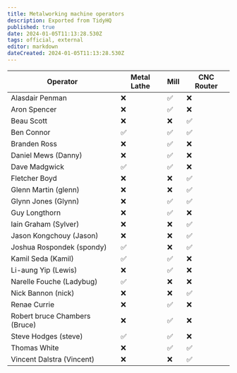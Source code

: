 ```yaml
---
title: Metalworking machine operators
description: Exported from TidyHQ
published: true
date: 2024-01-05T11:13:28.530Z
tags: official, external
editor: markdown
dateCreated: 2024-01-05T11:13:28.530Z
---
```


| Operator | Metal Lathe | Mill | CNC Router |
| --- | --- | --- | --- |
| Alasdair Penman | ❌ | ✅ | ❌ | 
| Aron Spencer | ❌ | ✅ | ❌ | 
| Beau Scott | ❌ | ❌ | ✅ | 
| Ben Connor | ✅ | ✅ | ✅ | 
| Branden Ross | ❌ | ✅ | ❌ | 
| Daniel Mews (Danny) | ❌ | ✅ | ❌ | 
| Dave Madgwick | ✅ | ✅ | ❌ | 
| Fletcher Boyd | ❌ | ❌ | ✅ | 
| Glenn Martin (glenn) | ❌ | ❌ | ✅ | 
| Glynn Jones (Glynn) | ❌ | ✅ | ✅ | 
| Guy Longthorn | ❌ | ✅ | ❌ | 
| Iain Graham (Sylver) | ❌ | ❌ | ✅ | 
| Jason Kongchouy (Jason) | ❌ | ❌ | ✅ | 
| Joshua Rospondek (spondy) | ✅ | ❌ | ✅ | 
| Kamil Seda (Kamil) | ✅ | ✅ | ❌ | 
| Li-aung Yip (Lewis) | ❌ | ✅ | ❌ | 
| Narelle Fouche (Ladybug) | ✅ | ❌ | ❌ | 
| Nick Bannon (nick) | ❌ | ❌ | ✅ | 
| Renae Currie | ❌ | ✅ | ❌ | 
| Robert bruce Chambers (Bruce) | ❌ | ✅ | ❌ | 
| Steve Hodges (steve) | ✅ | ✅ | ❌ | 
| Thomas White | ❌ | ✅ | ✅ | 
| Vincent Dalstra (Vincent) | ❌ | ❌ | ✅ | 
